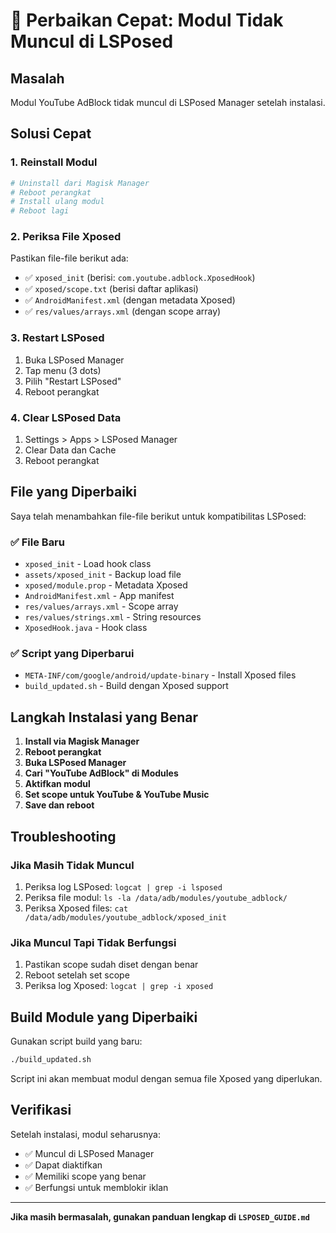 # 🔧 Perbaikan Cepat: Modul Tidak Muncul di LSPosed

## Masalah
Modul YouTube AdBlock tidak muncul di LSPosed Manager setelah instalasi.

## Solusi Cepat

### 1. Reinstall Modul
```bash
# Uninstall dari Magisk Manager
# Reboot perangkat
# Install ulang modul
# Reboot lagi
```

### 2. Periksa File Xposed
Pastikan file-file berikut ada:
- ✅ `xposed_init` (berisi: `com.youtube.adblock.XposedHook`)
- ✅ `xposed/scope.txt` (berisi daftar aplikasi)
- ✅ `AndroidManifest.xml` (dengan metadata Xposed)
- ✅ `res/values/arrays.xml` (dengan scope array)

### 3. Restart LSPosed
1. Buka LSPosed Manager
2. Tap menu (3 dots)
3. Pilih "Restart LSPosed"
4. Reboot perangkat

### 4. Clear LSPosed Data
1. Settings > Apps > LSPosed Manager
2. Clear Data dan Cache
3. Reboot perangkat

## File yang Diperbaiki

Saya telah menambahkan file-file berikut untuk kompatibilitas LSPosed:

### ✅ File Baru
- `xposed_init` - Load hook class
- `assets/xposed_init` - Backup load file
- `xposed/module.prop` - Metadata Xposed
- `AndroidManifest.xml` - App manifest
- `res/values/arrays.xml` - Scope array
- `res/values/strings.xml` - String resources
- `XposedHook.java` - Hook class

### ✅ Script yang Diperbarui
- `META-INF/com/google/android/update-binary` - Install Xposed files
- `build_updated.sh` - Build dengan Xposed support

## Langkah Instalasi yang Benar

1. **Install via Magisk Manager**
2. **Reboot perangkat**
3. **Buka LSPosed Manager**
4. **Cari "YouTube AdBlock" di Modules**
5. **Aktifkan modul**
6. **Set scope untuk YouTube & YouTube Music**
7. **Save dan reboot**

## Troubleshooting

### Jika Masih Tidak Muncul
1. Periksa log LSPosed: `logcat | grep -i lsposed`
2. Periksa file modul: `ls -la /data/adb/modules/youtube_adblock/`
3. Periksa Xposed files: `cat /data/adb/modules/youtube_adblock/xposed_init`

### Jika Muncul Tapi Tidak Berfungsi
1. Pastikan scope sudah diset dengan benar
2. Reboot setelah set scope
3. Periksa log Xposed: `logcat | grep -i xposed`

## Build Module yang Diperbaiki

Gunakan script build yang baru:
```bash
./build_updated.sh
```

Script ini akan membuat modul dengan semua file Xposed yang diperlukan.

## Verifikasi

Setelah instalasi, modul seharusnya:
- ✅ Muncul di LSPosed Manager
- ✅ Dapat diaktifkan
- ✅ Memiliki scope yang benar
- ✅ Berfungsi untuk memblokir iklan

---

**Jika masih bermasalah, gunakan panduan lengkap di `LSPOSED_GUIDE.md`**